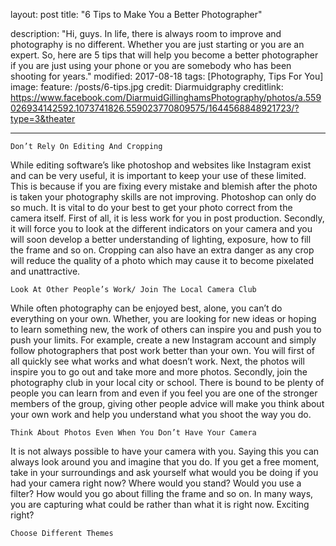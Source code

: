 layout: post
title: "6 Tips to Make You a Better Photographer"

description: "Hi, guys. In life, there is always room to improve and photography is no different. Whether you are just starting or you are an expert. So, here are 5 tips that will help you become a better photographer if you are just using your phone or you are somebody who has been shooting for years."
modified: 2017-08-18
tags: [Photography, Tips For You]
image:
  feature: /posts/6-tips.jpg
  credit: Diarmuidgraphy
  creditlink: https://www.facebook.com/DiarmuidGillinghamsPhotography/photos/a.559026934142592.1073741826.559023770809575/1644568848921723/?type=3&theater

---

	Don’t Rely On Editing And Cropping

While editing software’s like photoshop and websites like Instagram exist and can be very useful, it is important to keep your use of these limited. This is because if you are fixing every mistake and blemish after the photo is taken your photography skills are not improving. Photoshop can only do so much. It is vital to do your best to get your photo correct from the camera itself. First of all, it is less work for you in post production. Secondly, it will force you to look at the different indicators on your camera and you will soon develop a better understanding of lighting, exposure, how to fill the frame and so on. Cropping can also have an extra danger as any crop will reduce the quality of a photo which may cause it to become pixelated and unattractive. 

 

	Look At Other People’s Work/ Join The Local Camera Club 

While often photography can be enjoyed best, alone, you can’t do everything on your own. Whether, you are looking for new ideas or hoping to learn something new, the work of others can inspire you and push you to push your limits. For example, create a new Instagram account and simply follow photographers that post work better than your own. You will first of all quickly see what works and what doesn’t work. Next, the photos will inspire you to go out and take more and more photos. Secondly, join the photography club in your local city or school. There is bound to be plenty of people you can learn from and even if you feel you are one of the stronger members of the group, giving other people advice will make you think about your own work and help you understand what you shoot the way you do. 

 

	Think About Photos Even When You Don’t Have Your Camera

It is not always possible to have your camera with you. Saying this you can always look around you and imagine that you do. If you get a free moment, take in your surroundings and ask yourself what would you be doing if you had your camera right now? Where would you stand? Would you use a filter? How would you go about filling the frame and so on. In many ways, you are capturing what could be rather than what it is right now. Exciting right?

 

	Choose Different Themes 


